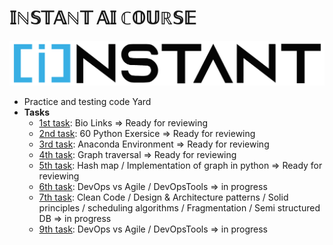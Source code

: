 # 𝕀ℕ𝕊𝕋𝔸ℕ𝕋 𝔸𝕀 ℂ𝕆𝕌ℝ𝕊𝔼

![instant logo](/imgs/logo.png)

- Practice and testing code Yard
- <b>Tasks</b>
  - [1st task](https://github.com/drmelezabi/AiCourse_Instant/tree/main/Tasks/01_18-07-2023/Bio_Links.md): Bio Links => Ready for reviewing
  - [2nd task](https://github.com/drmelezabi/AiCourse_Instant/tree/main/Tasks/02_21-07-2023): 60 Python Exersice => Ready for reviewing
  - [3rd task](https://github.com/drmelezabi/AiCourse_Instant/blob/main/Tasks/03_25-07-2023/Task_03.md): Anaconda Environment => Ready for reviewing
  - [4th task](https://github.com/drmelezabi/AiCourse_Instant/tree/main/Tasks/04_28-07-2023/Task_04.md): Graph traversal => Ready for reviewing
  - [5th task](https://github.com/drmelezabi/AiCourse_Instant/tree/main/Tasks/05_01-08-2023/Task_05.md): Hash map / Implementation of graph in python => Ready for reviewing
  - [6th task](https://github.com/drmelezabi/AiCourse_Instant/tree/main/Tasks/06_04-08-2023/Task_06.md): DevOps vs Agile / DevOpsTools => in progress
  - [7th task](https://github.com/drmelezabi/AiCourse_Instant/tree/main/Tasks/07_11-08-2023/Tasks_07.md): Clean Code / Design & Architecture patterns / Solid principles / scheduling algorithms / Fragmentation / Semi structured DB => in progress
  - [9th task](https://github.com/drmelezabi/AiCourse_Instant/tree/main/Tasks/08_15-08-2023/Task_09.md): DevOps vs Agile / DevOpsTools => in progress
